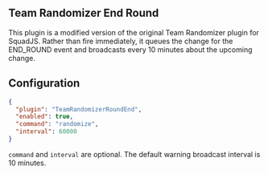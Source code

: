 ## Team Randomizer End Round

This plugin is a modified version of the original Team Randomizer plugin for SquadJS. Rather than fire immediately, it queues the change for the END_ROUND event and broadcasts every 10 minutes about the upcoming change.

## Configuration

```json
{
  "plugin": "TeamRandomizerRoundEnd",
  "enabled": true,
  "command": "randomize",
  "interval": 60000
}
```

`command` and `interval` are optional. The default warning broadcast interval is 10 minutes.
